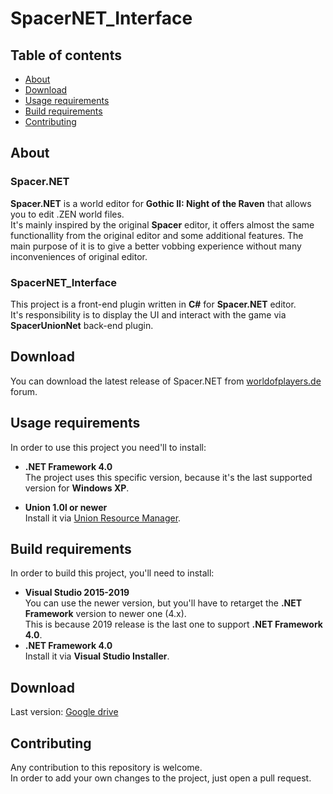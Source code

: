 # SpacerNET_Interface

## Table of contents

- [About](#about)
- [Download](#download)
- [Usage requirements](#build-requirements)
- [Build requirements](#build-requirements)
- [Contributing](#contributing)

## About

### Spacer.NET

**Spacer.NET** is a world editor for **Gothic II: Night of the Raven** that allows you to edit .ZEN world files.  
It's mainly inspired by the original **Spacer** editor, it offers almost the same functionallity from the original editor and some additional features. The main purpose of it is to give a better vobbing experience without many inconveniences of original editor.

### SpacerNET_Interface

This project is a front-end plugin written in **C#** for **Spacer.NET** editor.  
It's responsibility is to display the UI and interact with the game via **SpacerUnionNet** back-end plugin.

## Download

You can download the latest release of Spacer.NET from [worldofplayers.de](https://forum.worldofplayers.de/forum/threads/1557793-WORLD-EDITOR-Spacer-NET) forum.  

## Usage requirements

In order to use this project you need'll to install:
- **.NET Framework 4.0**  
    The project uses this specific version, because it's the last supported version for **Windows XP**.

- **Union 1.0l or newer**  
    Install it via [Union Resource Manager](https://worldofplayers.ru/threads/41415/).

## Build requirements

In order to build this project, you'll need to install:
- **Visual Studio 2015-2019**  
    You can use the newer version, but you'll have to retarget the **.NET Framework** version to newer one (4.x).  
    This is because 2019 release is the last one to support **.NET Framework 4.0**.
- **.NET Framework 4.0**  
    Install it via **Visual Studio Installer**.

## Download
Last version: [Google drive](https://drive.google.com/drive/folders/1shwV7oFBP2vQfxZkBCw9KjScDlx-Wueq)

## Contributing

Any contribution to this repository is welcome.  
In order to add your own changes to the project, just open a pull request.
